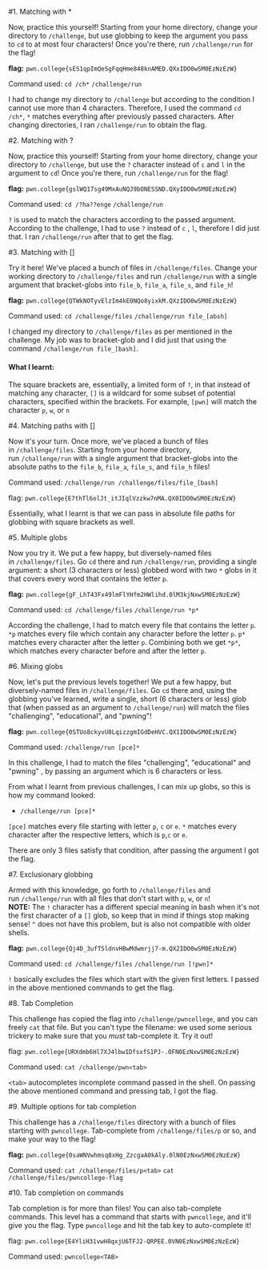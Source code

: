 #1. Matching with *

Now, practice this yourself! Starting from your home directory, change your directory to `/challenge`, but use globbing to keep the argument you pass to `cd` to at most four characters! Once you're there, run `/challenge/run` for the flag!


**flag:** `pwn.college{sES1qpImQeSgFqqHme848knAMED.QXxIDO0wSM0EzNzEzW}`

Command used: 
`cd /ch*`
`/challenge/run`

I had to change my directory to `/challenge` but according to the condition I cannot use more than 4 characters. Therefore, I used the command `cd /ch*`, `*` matches everything after previously passed characters. 
After changing directories, I ran `/challenge/run` to obtain the flag. 


#2. Matching with ? 

Now, practice this yourself! Starting from your home directory, change your directory to `/challenge`, but use the `?` character instead of `c` and `l` in the argument to `cd`! Once you're there, run `/challenge/run` for the flag!

**flag:** `pwn.college{gslWQ17sg49MxAuNQJ9bONESSND.QXyIDO0wSM0EzNzEzW}`

Command used: 
`cd /?ha??enge`
`/challenge/run`

`?` is used to match the characters according to the passed argument. According to the challenge, I had to use `?` instead of `c` , `l`, therefore I did just that. I ran `/challenge/run` after that to get the flag. 


#3. Matching with []

Try it here! We've placed a bunch of files in `/challenge/files`. Change your working directory to `/challenge/files` and run `/challenge/run` with a single argument that bracket-globs into `file_b`, `file_a`, `file_s`, and `file_h`!

**flag:** `pwn.college{QTWkNOTyvElzIm4kE0NQo8yixkM.QXzIDO0wSM0EzNzEzW}`

Command used: 
`cd /challenge/files`
`/challenge/run file_[absh]`

I changed my directory to `/challenge/files` as per mentioned in the challenge. My job was to bracket-glob  and I did just that using the command `/challenge/run file_[bash]`. 

#### What I learnt: 
The square brackets are, essentially, a limited form of `?`, in that instead of matching any character, `[]` is a wildcard for some subset of potential characters, specified within the brackets. For example, `[pwn]` will match the character `p`, `w`, or `n`



#4. Matching paths with []

Now it's your turn. Once more, we've placed a bunch of files in `/challenge/files`. Starting from your home directory, run `/challenge/run` with a single argument that bracket-globs into the absolute paths to the `file_b`, `file_a`, `file_s`, and `file_h` files!

Command used: 
`/challenge/run /challenge/files/file_[bash]`

flag: `pwn.college{E7thTl6olJt_itJIqlVzzkw7nMA.QX0IDO0wSM0EzNzEzW}`

Essentially, what I learnt is that we can pass in absolute file paths for globbing with square brackets as well. 



#5. Multiple globs

Now you try it. We put a few happy, but diversely-named files in `/challenge/files`. Go `cd` there and run `/challenge/run`, providing a single argument: a short (3 characters or less) globbed word with two `*` globs in it that covers every word that contains the letter `p`.

**flag:** `pwn.college{gF_LhT43Fx49lmFlYHfm2HWlihd.0lM3kjNxwSM0EzNzEzW}`

Command used: 
`cd /challenge/files`
`/challenge/run *p*`

According the challenge, I had to match every file that contains the letter `p`. 
`*p` matches every file which contain any character before the letter `p`. `p*` matches every character after the letter `p`. Combining both we get `*p*`, which matches every character before and after the letter `p`. 



#6. Mixing globs 

Now, let's put the previous levels together! We put a few happy, but diversely-named files in `/challenge/files`. Go `cd` there and, using the globbing you've learned, write a single, short (6 characters or less) glob that (when passed as an argument to `/challenge/run`) will match the files "challenging", "educational", and "pwning"!

**flag:** `pwn.college{0STUo8ckyvU8LqizzgmIGdDeHVC.QX1IDO0wSM0EzNzEzW}`

Command used: 
`/challenge/run [pce]*`

In this challenge, I had to match the files "challenging", "educational" and "pwning" , by passing an argument which is 6 characters or less. 

From what I learnt from previous challenges, I can mix up globs, so this is how my command looked: 
- `/challenge/run [pce]*`

`[pce]` matches every file starting with letter `p`, `c` or `e`. 
`*` matches every character after the respective letters, which is `p`,`c` or `e`. 

There are only 3 files satisfy that condition, after passing the argument I got the flag.   



#7. Exclusionary globbing 

Armed with this knowledge, go forth to `/challenge/files` and run `/challenge/run` with all files that don't start with `p`, `w`, or `n`!
**NOTE:** The `!` character has a different special meaning in bash when it's not the first character of a `[]` glob, so keep that in mind if things stop making sense! `^` does not have this problem, but is also not compatible with older shells.

**flag:** `pwn.college{Qj4D_3ufT5ldnvHBwMdwmrjj7-m.QX2IDO0wSM0EzNzEzW}`

Command used:
`cd /challenge/files`
`/challenge/run [!pwn]*`

`!` basically excludes the files which start with the given first letters. 
I passed in the above mentioned commands to get the flag. 



#8. Tab Completion 

This challenge has copied the flag into `/challenge/pwncollege`, and you can freely `cat` that file. But you can't type the filename: we used some serious trickery to make sure that you _must_ tab-complete it. Try it out!

flag: `pwn.college{URXdmb6Hl7XJ4lbw1DfsxfS1PJ-.0FN0EzNxwSM0EzNzEzW}`

Command used: `cat /challenge/pwn<tab>`

`<tab>` autocompletes incomplete command passed in the shell. On passing the above mentioned command and pressing tab, I got the flag. 



#9. Multiple options for tab completion 

This challenge has a `/challenge/files` directory with a bunch of files starting with `pwncollege`. Tab-complete from `/challenge/files/p` or so, and make your way to the flag!

**flag:** `pwn.college{0saWNVwhmsq8xHg_ZzcgaA0kAly.0lN0EzNxwSM0EzNzEzW}`

Command used: 
`cat /challenge/files/p<tab>`
`cat /challenge/files/pwncollege-flag`


#10. Tab completion on commands 

Tab completion is for more than files! You can also tab-complete commands. This level has a command that starts with `pwncollege`, and it'll give you the flag. Type `pwncollege` and hit the tab key to auto-complete it!

flag: `pwn.college{E4YliH31vwH8qxjU6TFJ2-QRPEE.0VN0EzNxwSM0EzNzEzW}`

Command used: 
`pwncollege<TAB>`



